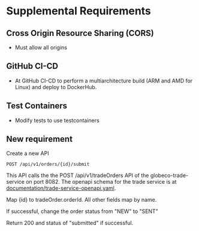 # Supplemental Requirements

## Cross Origin Resource Sharing (CORS)
* Must allow all origins


## GitHub CI-CD

* At GitHub CI-CD to perform a multiarchitecture build (ARM and AMD for Linux) and deploy to DockerHub.  

## Test Containers

* Modify tests to use testcontainers

## New requirement

Create a new API

`POST /api/v1/orders/{id}/submit`

This API calls the the POST /api/v1/tradeOrders API of the globeco-trade-service on port 8082.  The openapi schema for the trade service is at [documentation/trade-service-openapi.yaml](trade-service-openapi.yaml).

Map {id} to tradeOrder.orderId.  All other fields map by name.

If successful, change the order status from "NEW" to "SENT"

Return 200 and status of "submitted" if successful.
